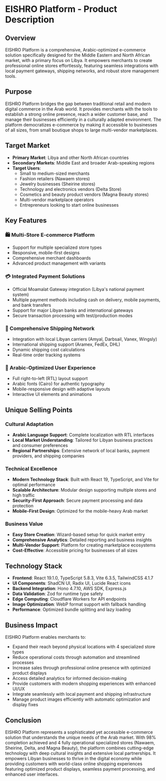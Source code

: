 # EISHRO Platform - Product Description

## Overview
EISHRO Platform is a comprehensive, Arabic-optimized e-commerce solution specifically designed for the Middle Eastern and North African market, with a primary focus on Libya. It empowers merchants to create professional online stores effortlessly, featuring seamless integrations with local payment gateways, shipping networks, and robust store management tools.

## Purpose
EISHRO Platform bridges the gap between traditional retail and modern digital commerce in the Arab world. It provides merchants with the tools to establish a strong online presence, reach a wider customer base, and manage their businesses efficiently in a culturally adapted environment. The platform democratizes e-commerce by making it accessible to businesses of all sizes, from small boutique shops to large multi-vendor marketplaces.

## Target Market
- **Primary Market**: Libya and other North African countries
- **Secondary Markets**: Middle East and broader Arab-speaking regions
- **Target Users**:
  - Small to medium-sized merchants
  - Fashion retailers (Nawaem stores)
  - Jewelry businesses (Sheirine stores)
  - Technology and electronics vendors (Delta Store)
  - Cosmetics and beauty product vendors (Magna Beauty stores)
  - Multi-vendor marketplace operators
  - Entrepreneurs looking to start online businesses

## Key Features

### 🛍️ Multi-Store E-commerce Platform
- Support for multiple specialized store types
- Responsive, mobile-first designs
- Comprehensive merchant dashboards
- Advanced product management with variants

### 💳 Integrated Payment Solutions
- Official Moamalat Gateway integration (Libya's national payment system)
- Multiple payment methods including cash on delivery, mobile payments, and bank transfers
- Support for major Libyan banks and international gateways
- Secure transaction processing with test/production modes

### 🚚 Comprehensive Shipping Network
- Integration with local Libyan carriers (Amyal, Darbsail, Vanex, Wingsly)
- International shipping support (Aramex, FedEx, DHL)
- Dynamic shipping cost calculations
- Real-time order tracking systems

### 🎨 Arabic-Optimized User Experience
- Full right-to-left (RTL) layout support
- Arabic fonts (Cairo) for authentic typography
- Mobile-responsive design with adaptive layouts
- Interactive UI elements and animations

## Unique Selling Points

### Cultural Adaptation
- **Arabic Language Support**: Complete localization with RTL interfaces
- **Local Market Understanding**: Tailored for Libyan business practices and consumer preferences
- **Regional Partnerships**: Extensive network of local banks, payment providers, and shipping companies

### Technical Excellence
- **Modern Technology Stack**: Built with React 19, TypeScript, and Vite for optimal performance
- **Scalable Architecture**: Modular design supporting multiple stores and high traffic
- **Security-First Approach**: Secure payment processing and data protection
- **Mobile-First Design**: Optimized for the mobile-heavy Arab market

### Business Value
- **Easy Store Creation**: Wizard-based setup for quick market entry
- **Comprehensive Analytics**: Detailed reporting and business insights
- **Multi-Vendor Support**: Platform for creating marketplace ecosystems
- **Cost-Effective**: Accessible pricing for businesses of all sizes

## Technology Stack
- **Frontend**: React 19.1.0, TypeScript 5.8.3, Vite 6.3.5, TailwindCSS 4.1.7
- **UI Components**: ShadCN UI, Radix UI, Lucide React icons
- **Backend Integration**: Hono 4.7.10, AWS SDK, Express.js
- **Data Validation**: Zod for runtime type safety
- **Edge Computing**: Cloudflare Workers for API endpoints
- **Image Optimization**: WebP format support with fallback handling
- **Performance**: Optimized bundle splitting and lazy loading

## Business Impact
EISHRO Platform enables merchants to:
- Expand their reach beyond physical locations with 4 specialized store types
- Reduce operational costs through automation and streamlined processes
- Increase sales through professional online presence with optimized product displays
- Access detailed analytics for informed decision-making
- Provide customers with modern shopping experiences with enhanced UI/UX
- Integrate seamlessly with local payment and shipping infrastructure
- Manage product images efficiently with automatic optimization and display fixes

## Conclusion
EISHRO Platform represents a sophisticated yet accessible e-commerce solution that understands the unique needs of the Arab market. With 98% completion achieved and 4 fully operational specialized stores (Nawaem, Sheirine, Delta, and Magna Beauty), the platform combines cutting-edge technology with deep cultural insights and extensive local partnerships. It empowers Libyan businesses to thrive in the digital economy while providing customers with world-class online shopping experiences featuring optimized product displays, seamless payment processing, and enhanced user interfaces.